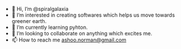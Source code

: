 - 👋 Hi, I’m @spiralgalaxia
- 👀 I’m interested in creating softwares which helps us move towards greener earth.
- 🌱 I’m currently learning pyhton.
- 💞️ I’m looking to collaborate on anything which excites me.
- 📫 How to reach me ashoo.norman@gmail.com

<!---
spiralgalaxia/spiralgalaxia is a ✨ special ✨ repository because its `README.md` (this file) appears on your GitHub profile.
You can click the Preview link to take a look at your changes.
--->
